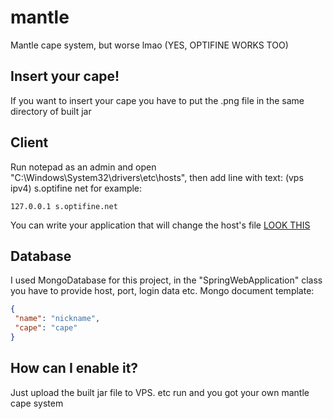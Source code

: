 # mantle
Mantle cape system, but worse lmao
(YES, OPTIFINE WORKS TOO)

## Insert your cape!
 If you want to insert your cape you have to put the .png file in the same directory of built jar

## Client
 Run notepad as an admin and open "C:\Windows\System32\drivers\etc\hosts", then add line with text: 
 (vps ipv4) s.optifine net
 for example:
 ```text
 127.0.0.1 s.optifine.net
 ```
 You can write your application that will change the host's file [LOOK THIS](https://github.com/sadcenter/Capes)

## Database
 I used MongoDatabase for this project, in the "SpringWebApplication" class you have to provide host, port, login data etc.
 Mongo document template:
 ```json
 {
  "name": "nickname",
  "cape": "cape"  
}
```


## How can I enable it?
 Just upload the built jar file to VPS. etc run and you got your own mantle cape system

